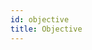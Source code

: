 ```yaml
---
id: objective
title: Objective
---
```


<!--
Computational intelligence research requires an objective.
Either it's a single objective or a collection of objectives.
CILib offers just this.
`Objective` is a data type that mimics this real world aspect.
We will often see methods in CILib return an `Objective`.
The two classes of `Objective` that we may encounter are

```scala
Single[A](f: Fit, v: List[Constraint[A, Double]]) extends Objective[A]

Multi[A](x: List[Single[A]]) extends Objective[A]
```

## Single

`Single` contains a `Fit` data type, which represents how fit a solution is (don't worry, we will explore this soon enough).
And a `List` of `Constraints`, which we have had experience with.
These `Constraints` are ones that were violated when determining the fitness of a solution.

## Multi

`Multi` is a collection of `Singles`.
We will see this data type come into play when we start exploring CILib's `MOO` section.

## Summary

That's it.
If the purpose of `Objective` is still a bit unclear
then don't worry as we are going to be seeing it used a lot in examples in the coming chapters.
Often we'll see `Objectives` returned and we will need to figure out what we do with the information for each case.
-->
